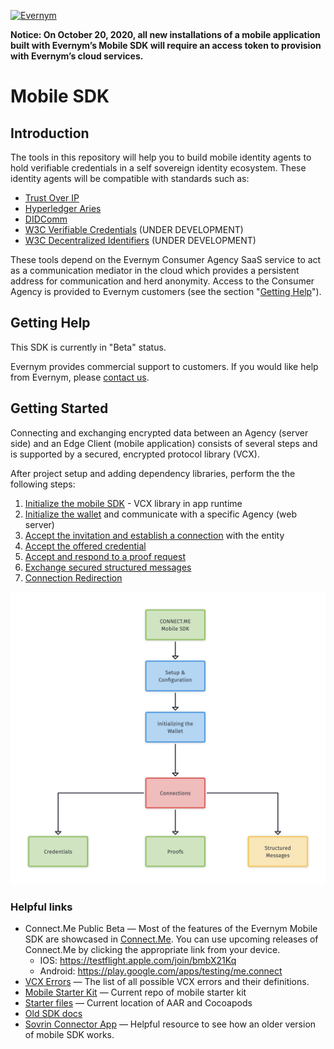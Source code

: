 <a href="https://www.evernym.com/"><img src="https://pbs.twimg.com/profile_images/1022255393395929088/0eYH-Os__400x400.jpg" title="Evernym" style="width: 150px"></a>

**Notice: On October 20, 2020, all new installations of a mobile application built with Evernym’s Mobile SDK will require an access token to provision with Evernym’s cloud services.**

# Mobile SDK

## Introduction
The tools in this repository will help you to build mobile identity agents to hold verifiable credentials in a self sovereign identity ecosystem. These identity agents will be compatible with standards such as:
* [Trust Over IP](https://trustoverip.org/)
* [Hyperledger Aries](https://www.hyperledger.org/use/aries)
* [DIDComm](https://identity.foundation/working-groups/did-comm.html)
* [W3C Verifiable Credentials](https://www.w3.org/2017/vc/WG/) (UNDER DEVELOPMENT)
* [W3C Decentralized Identifiers](https://w3c.github.io/did-core/) (UNDER DEVELOPMENT)

These tools depend on the Evernym Consumer Agency SaaS service to act as a communication mediator in the cloud which provides a persistent address for communication and herd anonymity. Access to the Consumer Agency is provided to Evernym customers (see the section "[Getting Help](#getting-help)").


## Getting Help
This SDK is currently in "Beta" status.

Evernym provides commercial support to customers. If you would like help from Evernym, please [contact us](https://www.evernym.com/our-team/#contact).


## Getting Started
Connecting and exchanging encrypted data between an Agency (server side) and an Edge Client (mobile application) consists of several steps and is supported by a secured, encrypted protocol library (VCX). 

After project setup and adding dependency libraries, perform the the following steps: 

1. [Initialize the mobile SDK](1.ProjectSetup.md) - VCX library in app runtime 
2. [Initialize the wallet](2.InitializingTheWallet.md) and communicate with a specific Agency (web server)
3. [Accept the invitation and establish a connection](3.Connections.md) with the entity  
4. [Accept the offered credential](4.Credentials.md)
5. [Accept and respond to a proof request](5.Proofs.md)
6. [Exchange secured structured messages](6.StructuredMessages.md)
7. [Connection Redirection](7.ConnectionRedirection.md)
   
![Mobile SDK Flow](wiki-images/ConnectMeMobileSDK.png)


<!--To be created in response to customer feedback ## FAQ
 
- **How do I do *specifically* so and so?**
    - No problem! Just do this. -->

### Helpful links
- Connect.Me Public Beta &#8212; Most of the features of the Evernym Mobile SDK are showcased in [Connect.Me](https://connect.me/). You can use upcoming releases of Connect.Me by clicking the appropriate link from your device.
  - IOS: https://testflight.apple.com/join/bmbX21Kq
  - Android: https://play.google.com/apps/testing/me.connect
- [VCX Errors](VcxErrors.md) &#8212; The list of all possible VCX errors and their definitions. 
- <a href="https://github.com/evernym/mobile-starter" target="_blank">Mobile Starter Kit</a> &#8212; Current repo of mobile starter kit
- <a href="https://drive.google.com/drive/folders/1-ySuVqU7q79jG2epoVJH4bFU1CqWVGnR?usp=sharing" target="_blank">Starter files</a> &#8212; Current location of AAR and Cocoapods
- <a href="https://docs.google.com/document/d/1HAa27qArYlU0NO1VbEjA8ANXmVHl-b7fxa40e21I5L8/edit" target="_blank">Old SDK docs</a>
- <a href="https://github.com/sovrin-foundation/connector-app" target="_blank">Sovrin Connector App</a> &#8212; Helpful resource to see how an older version of mobile SDK works.
